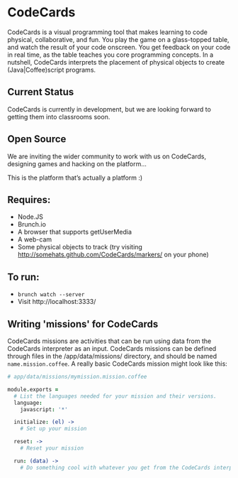 CodeCards
=========

CodeCards is a visual programming tool that makes learning to code physical, collaborative, and fun. You play the game on a glass-topped table, and watch the result of your code onscreen. You get feedback on your code in real time, as the table teaches you core programming concepts. In a nutshell, CodeCards interprets the placement of physical objects to create (Java|Coffee)script programs.

Current Status
--------------
CodeCards is currently in development, but we are looking forward to getting them into classrooms soon. 

Open Source
-----------
We are inviting the wider community to work with us on CodeCards, designing games and hacking on the platform...

This is the platform that’s actually a platform :) 

## Requires:
* Node.JS
* Brunch.io
* A browser that supports getUserMedia
* A web-cam
* Some physical objects to track (try visiting http://somehats.github.com/CodeCards/markers/ on your phone)

## To run:
* `brunch watch --server`
* Visit http://localhost:3333/

Writing 'missions' for CodeCards
--------------------------------
CodeCards missions are activities that can be run using data from the CodeCards interpreter as an input. CodeCards missions can be defined through files in the /app/data/missions/ directory, and should be named `name.mission.coffee`. A really basic CodeCards mission might look like this:

```coffeescript
# app/data/missions/mymission.mission.coffee

module.exports =
  # List the languages needed for your mission and their versions.
  language:
    javascript: '*'

  initialize: (el) ->
    # Set up your mission

  reset: ->
    # Reset your mission

  run: (data) ->
    # Do something cool with whatever you get from the CodeCards interpreter
```